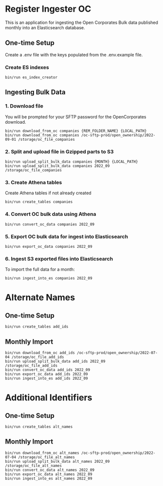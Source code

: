 # Register Ingester OC

This is an application for ingesting the Open Corporates Bulk data published monthly into an Elasticsearch database.

## One-time Setup

Create a .env file with the keys populated from the .env.example file.

### Create ES indexes

```shell
bin/run es_index_creator
```

## Ingesting Bulk Data

### 1. Download file

You will be prompted for your SFTP password for the OpenCorporates download.

```shell
bin/run download_from_oc companies {REM_FOLDER_NAME} {LOCAL_PATH}
bin/run download_from_oc companies /oc-sftp-prod/open_ownership/2022-09-01 /storage/oc_file_companies
```

### 2. Split and upload file in Gzipped parts to S3

```shell
bin/run upload_split_bulk_data companies {MONTH} {LOCAL_PATH}
bin/run upload_split_bulk_data companies 2022_09 /storage/oc_file_companies
```

### 3. Create Athena tables

Create Athena tables if not already created

```shell
bin/run create_tables companies
```

### 4. Convert OC bulk data using Athena

```shell
bin/run convert_oc_data companies 2022_09
```

### 5. Export OC bulk data for ingest into Elasticsearch

```shell
bin/run export_oc_data companies 2022_09
```

### 6. Ingest S3 exported files into Elasticsearch

To import the full data for a month:
```shell
bin/run ingest_into_es companies 2022_09
```

# Alternate Names

## One-time Setup

```shell
bin/run create_tables add_ids
```

## Monthly Import

```shell
bin/run download_from_oc add_ids /oc-sftp-prod/open_ownership/2022-07-04 /storage/oc_file_add_ids
bin/run upload_split_bulk_data add_ids 2022_09 /storage/oc_file_add_ids
bin/run convert_oc_data add_ids 2022_09
bin/run export_oc_data add_ids 2022_09
bin/run ingest_into_es add_ids 2022_09
```

# Additional Identifiers

## One-time Setup

```shell
bin/run create_tables alt_names
```

## Monthly Import

```shell
bin/run download_from_oc alt_names /oc-sftp-prod/open_ownership/2022-07-04 /storage/oc_file_alt_names
bin/run upload_split_bulk_data alt_names 2022_09 /storage/oc_file_alt_names
bin/run convert_oc_data alt_names 2022_09
bin/run export_oc_data alt_names 2022_09
bin/run ingest_into_es alt_names 2022_09
```
